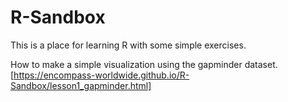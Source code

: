 # R-Sandbox
This is a place for learning R with some simple exercises. 

How to make a simple visualization using the gapminder dataset.[https://encompass-worldwide.github.io/R-Sandbox/lesson1_gapminder.html]
